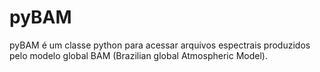 # pyBAM

pyBAM é um classe python para acessar arquivos espectrais produzidos pelo modelo global BAM (Brazilian global Atmospheric Model).
